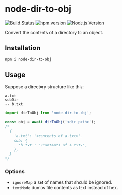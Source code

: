 # node-dir-to-obj

[![Build Status](https://github.com/mgenware/node-dir-to-obj/workflows/Build/badge.svg)](https://github.com/mgenware/node-dir-to-obj/actions)
[![npm version](https://img.shields.io/npm/v/node-dir-to-obj.svg?style=flat-square)](https://npmjs.com/package/node-dir-to-obj)
[![Node.js Version](http://img.shields.io/node/v/node-dir-to-obj.svg?style=flat-square)](https://nodejs.org/en/)

Convert the contents of a directory to an object.

## Installation

```sh
npm i node-dir-to-obj
```

## Usage

Suppose a directory structure like this:

```
a.txt
subDir
-- b.txt
```

```ts
import dirToObj from 'node-dir-to-obj';

const obj = await dirToObj('<dir path>');
/*
  {
    'a.txt': '<contents of a.txt>',
    sub: {
      'b.txt': '<contents of a.txt>',
    },
  }
*/
```

### Options

- `ignoreMap` a set of names that should be ignored.
- `textMode` dumps file contents as text instead of hex.
